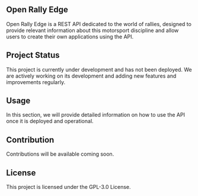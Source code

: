 ## **Open Rally Edge**

Open Rally Edge is a REST API dedicated to the world of rallies, designed to provide relevant information about this motorsport discipline and allow users to create their own applications using the API.

## **Project Status**

This project is currently under development and has not been deployed. We are actively working on its development and adding new features and improvements regularly.

## **Usage**

In this section, we will provide detailed information on how to use the API once it is deployed and operational.

## **Contribution**

Contributions will be available coming soon.

## **License**

This project is licensed under the GPL-3.0 License.
